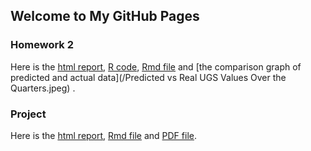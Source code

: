 ## Welcome to My GitHub Pages

### Homework 2
Here is the [html report](/ie360_hw2.html), [R code](/HW2.R), [Rmd file](/ie360_hw2.Rmd) and [the comparison graph of predicted and actual data](/Predicted vs Real UGS Values Over the Quarters.jpeg) .

### Project
Here is the [html report](/360project), [Rmd file](/360project.Rmd) and [PDF file](/360-project-group12.pdf).



